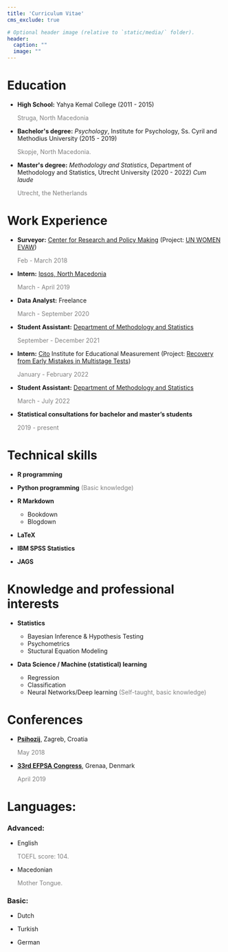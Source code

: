 ```yaml
---
title: 'Curriculum Vitae'
cms_exclude: true

# Optional header image (relative to `static/media/` folder).
header:
  caption: ""
  image: ""
---
```


# Education

 - **High School:** Yahya Kemal College (2011 - 2015)
 
     <span style="color: grey;">Struga, North Macedonia</span>
     
 - **Bachelor's degree:** *Psychology*, Institute for Psychology, Ss. Cyril and Methodius University (2015 - 2019)
 
     <span style="color: grey;">Skopje, North Macedonia.</span>
     
 - **Master's degree:** *Methodology and Statistics*, Department of Methodology and Statistics, Utrecht University (2020 - 2022) *Cum laude*
 
     <span style="color: grey;">Utrecht, the Netherlands</span>
    

# Work Experience 

 - **Surveyor:** [Center for Research and Policy Making](http://www.crpm.org.mk/) (Project: [UN WOMEN EVAW](https://www.unwomen.org/en/what-we-do/ending-violence-against-women))
 
    <span style="color: grey;">Feb - March 2018</span>
    
 - **Intern:** [Ipsos, North Macedonia](https://www.ipsos.com/mk-mk)

     <span style="color: grey;">March - April 2019</span>
     
 - **Data Analyst:** Freelance 

    <span style="color: grey;">March - September 2020</span>
    
 - **Student Assistant:** [Department of Methodology and Statistics](https://www.uu.nl/en/organisation/methodology-and-statistics)

   <span style="color: grey;">September - December 2021</span>
   
 - **Intern:** [Cito](https://www.cito.com/) Institute for Educational Measurement (Project: [Recovery from Early Mistakes in Multistage Tests](https://github.com/sekulovskin/recovery-MST-Cito))
   
   <span style="color: grey;">January - February 2022</span>
   
   
  - **Student Assistant:** [Department of Methodology and Statistics](https://www.uu.nl/en/organisation/methodology-and-statistics)

     <span style="color: grey;">March - July 2022</span>
     
 - **Statistical consultations for bachelor and master’s students**
 
     <span style="color: grey;">2019 - present</span>


# Technical skills
 
 - **R programming**
  
 - **Python programming**
    <span style="color: grey;">(Basic knowledge)</span>
 
 - **R Markdown**
   
   - Bookdown
   - Blogdown
   
 - **LaTeX**
   
 - **IBM SPSS Statistics**
 
 - **JAGS**
 
# Knowledge and professional interests

 - **Statistics**
  
   - Bayesian Inference & Hypothesis Testing
   - Psychometrics
   - Stuctural Equation Modeling
  
 - **Data Science / Machine (statistical) learning**
 
   - Regression
   - Classification
   - Neural Networks/Deep learning <span style="color: grey;">(Self-taught, basic knowledge)</span>

# Conferences 

 - [**Psihozij**](https://psihozij.ffzg.unizg.hr/), Zagreb, Croatia
  
   <span style="color: grey;">May 2018</span>
  
 - [**33rd EFPSA Congress**](https://efpsa.org/), Grenaa, Denmark
 
   <span style="color: grey;">April 2019</span>

# Languages:

### Advanced:

 - English 
 
   <span style="color: grey;">TOEFL score: 104.</span>
 
 - Macedonian
 
   <span style="color: grey;">Mother Tongue.</span>
 
### Basic:

 - Dutch
 
 - Turkish
 
 - German
